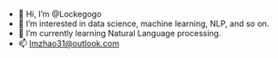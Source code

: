 - 👋 Hi, I’m @Lockegogo
- 👀 I’m interested in data science, machine learning, NLP, and so on.
- 🌱 I’m currently learning Natural Language processing.
- 📫 lmzhao31@outlook.com

<!---
Lockegogo/Lockegogo is a ✨ special ✨ repository because its `README.md` (this file) appears on your GitHub profile.
You can click the Preview link to take a look at your changes.
--->
